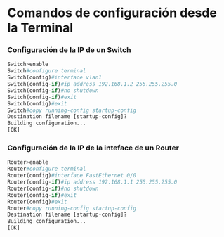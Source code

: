 # Comandos de configuración desde la Terminal

### Configuración de la IP de un Switch

```python
Switch>enable
Switch#configure terminal
Switch(config)#interface vlan1
Switch(config-if)#ip address 192.168.1.2 255.255.255.0
Switch(config-if)#no shutdown
Switch(config-if)#exit
Switch(config)#exit
Switch#copy running-config startup-config 
Destination filename [startup-config]? 
Building configuration...
[OK]
```

### Configuración de la IP de la inteface de un Router

```python
Router>enable
Router#configure terminal
Router(config)#interface FastEthernet 0/0
Router(config-if)#ip address 192.168.1.1 255.255.255.0
Router(config-if)#no shutdown
Router(config-if)#exit
Router(config)#exit
Router#copy running-config startup-config 
Destination filename [startup-config]? 
Building configuration...
[OK]
```